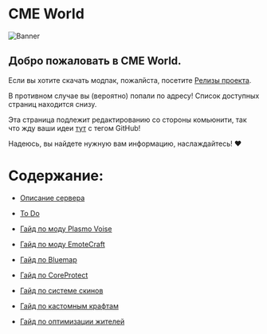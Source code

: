 # CME World

![Banner](https://github.com/Kr1sper59/CME_World_wiki/blob/2f4ec8685d510aa5a185845711d674e121ae90d6/Images/Banner.gif)

## Добро пожаловать в CME World.

Если вы хотите скачать модпак, пожалйста, посетите [Релизы проекта](https://github.com/Kr1sper59/CME_World_wiki/releases/tag/Modpack).

В противном случае вы (вероятно) попали по адресу! Список доступных страниц находится снизу.

Эта страница подлежит редактированию со стороны комьюнити, так что жду ваши идеи [тут](https://ptb.discord.com/channels/1366778927728693389/1367805808426881065) с тегом GitHub!

Надеюсь, вы найдете нужную вам информацию, наслаждайтесь! ❤️

# Содержание:

- [Описание сервера](https://github.com/Kr1sper59/CME_wiki/blob/3d5e9536055c9539f0153799ebb93d7ce34542dc/Description.md)

- [To Do](https://github.com/Kr1sper59/CME/blob/3f06b00a1f5769367a6b0f4797d05685cd0f3cc3/To%20Do.md)

- [Гайд по моду Plasmo Voise](https://github.com/Kr1sper59/CME_wiki/blob/3d5e9536055c9539f0153799ebb93d7ce34542dc/Guides/PlasmoVoise%20Guide.md)

- [Гайд по моду EmoteCraft](https://github.com/Kr1sper59/CME_wiki/blob/3d5e9536055c9539f0153799ebb93d7ce34542dc/Guides/emotecraft-guide.md)

- [Гайд по Bluemap](https://github.com/Kr1sper59/CME/blob/8741e3331f940dad7fa052299edc5259afa7ddd7/Guides/Bluemap-guide.md)

- [Гайд по CoreProtect](https://github.com/Kr1sper59/CME_wiki/blob/3d5e9536055c9539f0153799ebb93d7ce34542dc/Guides/coreprotect-guide.md)

- [Гайд по системе скинов](https://github.com/Kr1sper59/CME_wiki/blob/3d5e9536055c9539f0153799ebb93d7ce34542dc/Guides/skin-guide.md)

- [Гайд по кастомным крафтам](https://github.com/Kr1sper59/CME_wiki/blob/3d5e9536055c9539f0153799ebb93d7ce34542dc/Guides/Custom%20craft%20Guide.md)

- [Гайд по оптимизации жителей](https://github.com/Kr1sper59/CME_wiki/blob/3d5e9536055c9539f0153799ebb93d7ce34542dc/Guides/vilager-guide.md)
  

